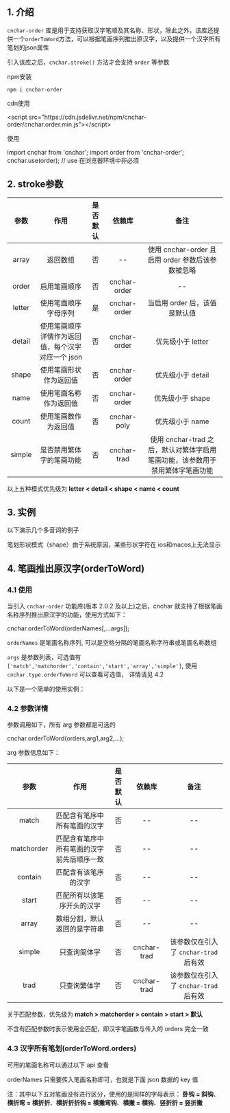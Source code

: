 ## 1. 介绍

`cnchar-order` 库是用于支持获取汉字笔顺及其名称、形状，除此之外，该库还提供一个`orderToWord`方法，可以根据笔画序列推出原汉字，以及提供一个汉字所有笔划的json属性

引入该库之后，`cnchar.stroke()` 方法才会支持 `order` 等参数

npm安装

```
npm i cnchar-order
```

cdn使用

<div>
  <highlight-code lang='html'>
&lt;script src="https://cdn.jsdelivr.net/npm/cnchar-order/cnchar.order.min.js">&lt;/script>
  </highlight-code>
</div>

使用

<div>
  <highlight-code lang='javascript'>
import cnchar from 'cnchar';
import order from 'cnchar-order';
cnchar.use(order); // use 在浏览器环境中非必须
  </highlight-code>
</div>

## 2. stroke参数

|  参数  |         作用 | 是否默认 |    依赖库    |         备注 |
| :----: | :---------------: | :------: | :----------: | :-----------: |
| array  |       返回数组        |    否    |      --      | 使用 cnchar-order 且启用 order 参数后该参数被忽略 |
| order  |     启用笔画顺序      |    否    | cnchar-order |        --        |
| letter | 使用笔画顺序字母序列  |    是    | cnchar-order |  当启用 order 后，该值是默认值  |
| detail | 使用笔画顺序详情作为返回值，每个汉字对应一个 json |    否    | cnchar-order |   优先级小于 letter   |
| shape  | 使用笔画形状作为返回值 |    否    | cnchar-order |   优先级小于 detail   |
|  name  | 使用笔画名称作为返回值 |    否    | cnchar-order |   优先级小于 shape    |
| count  | 使用笔画数作为返回值  |    否    | cnchar-poly  |    优先级小于 name    |
| simple |    是否禁用繁体字的笔画功能 |    否    | cnchar-trad  | 使用 cnchar-trad 之后，默认对繁体字启用笔画功能，该参数用于禁用繁体字笔画功能 |

以上五种模式优先级为 **letter < detail < shape < name < count**

## 3. 实例

以下演示几个多音词的例子

<codebox id='order' :format='true' :fold='true'></codebox>

笔划形状模式（shape）由于系统原因，某些形状字符在 ios和macos上无法显示

## 4. 笔画推出原汉字(orderToWord)

### 4.1 使用

当引入 `cnchar-order` 功能库(版本 2.0.2 及以上)之后，cnchar 就支持了根据笔画名称序列推出原汉字的功能，使用方式如下：

<div>
  <highlight-code lang='javascript'>
cnchar.orderToWord(orderNames[,...args]);
  </highlight-code>
</div>

`orderNames` 是笔画名称序列, 可以是空格分隔的笔画名称字符串或笔画名称数组

`args` 是参数列表，可选值有 `['match','matchorder','contain','start','array','simple']`, 使用 `cnchar.type.orderToWord` 可以查看可选值， 详情请见 4.2

以下是一个简单的使用实例：

<codebox id='orderToWord' :fold='true'></codebox>

### 4.2 参数详情

参数调用如下，所有 arg 参数都是可选的

<div>
  <highlight-code lang='javascript'>
cnchar.orderToWord(orders,arg1,arg2,...);
  </highlight-code>
</div>


arg 参数信息如下：

|    参数     |      作用      | 是否默认 |   依赖库    |   备注    |
| :---------: | :--------: | :------: | :---------: | :---: |
|    match    |        匹配含有笔序中所有笔画的汉字        |    否    |     --      |  --  |
| matchorder | 匹配含有笔序中所有笔画的汉字前先后顺序一致 |    否    |     --      |  --  |
|   contain   |   匹配含有该笔序的汉字   |    否    |     --      |  --  |
|    start    |         匹配所有以该笔序开头的汉字         |    否    |     --      |  --  |
|    array    |   数组分割，默认返回的是字符串   |    否    |     --      |  --  |
|   simple    |   只查询简体字   |    否    | cnchar-trad | 该参数仅在引入了 `cnchar-trad` 后有效 |
|   trad    |   只查询繁体字   |    否    | cnchar-trad | 该参数仅在引入了 `cnchar-trad` 后有效 |

关于匹配参数，优先级为 **match > matchorder > contain > start > 默认**

不含有匹配参数时表示使用全匹配，即汉字笔画数与传入的 orders 完全一致


### 4.3 汉字所有笔划(orderToWord.orders)

可用的笔画名称可以通过以下 api 查看

orderNames 只需要传入笔画名称即可，也就是下面 json 数据的 key 值

<codebox id='orders' :fold='true'></codebox>

注：其中以下五对笔画没有进行区分，使用的是同样的字母表示：
**卧钩 = 斜钩**、**横折弯 = 横折折**、**横折折折钩 = 横撇弯钩**、**横撇 = 横钩**、**竖折折 = 竖折撇**

